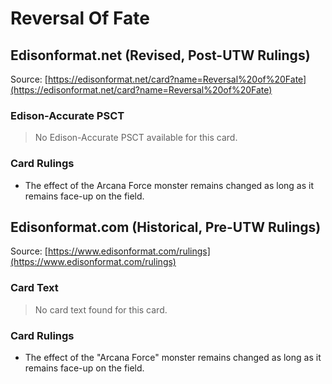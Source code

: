 # Reversal Of Fate

## Edisonformat.net (Revised, Post-UTW Rulings)

Source: [https://edisonformat.net/card?name=Reversal%20of%20Fate](https://edisonformat.net/card?name=Reversal%20of%20Fate)

### Edison-Accurate PSCT

> No Edison-Accurate PSCT available for this card.

### Card Rulings

*   The effect of the Arcana Force monster remains changed as long as it remains face-up on the field.


## Edisonformat.com (Historical, Pre-UTW Rulings)

Source: [https://www.edisonformat.com/rulings](https://www.edisonformat.com/rulings)

### Card Text

> No card text found for this card.

### Card Rulings

*   The effect of the "Arcana Force" monster remains changed as long as it remains face-up on the field.


